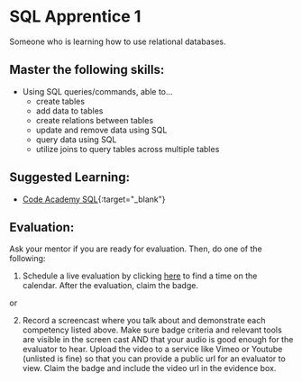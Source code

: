 # SQL Apprentice 1

Someone who is learning how to use relational databases.

## Master the following skills:

- Using SQL queries/commands, able to...
  - create tables
  - add data to tables
  - create relations between tables
  - update and remove data using SQL
  - query data using SQL
  - utilize joins to query tables across multiple tables

## Suggested Learning:

- [Code Academy SQL](https://www.codecademy.com/learn/learn-sql){:target="\_blank"}

## Evaluation:

Ask your mentor if you are ready for evaluation. Then, do one of the following:

1. Schedule a live evaluation by clicking [here](https://calendly.com/codex-evaluations/full-stack) to find a time on the calendar. After the evaluation, claim the badge.

or

2. Record a screencast where you talk about and demonstrate each competency listed above. Make sure badge criteria and relevant tools are visible in the screen cast AND that your audio is good enough for the evaluator to hear. Upload the video to a service like Vimeo or Youtube (unlisted is fine) so that you can provide a public url for an evaluator to view. Claim the badge and include the video url in the evidence box.

